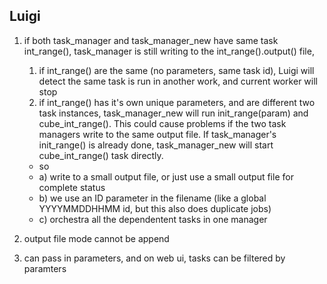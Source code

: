 ## Luigi

1. if both task_manager and task_manager_new have same task int_range(), task_manager is still writing to the int_range().output() file, 
    1. if int_range() are the same (no parameters, same task id), Luigi will detect the same task is run in another work, and current worker will stop
    2. if int_range() has it's own unique parameters, and are different two task instances, task_manager_new will run init_range(param) and cube_int_range(). This could cause problems if the two task managers write to the same output file. If task_manager's init_range() is already done, task_manager_new will start cube_int_range() task directly.

    - so 
    - a) write to a small output file, or just use a small output file for complete status
    - b) we use an ID parameter in the filename (like a global YYYYMMDDHHMM id, but this also does duplicate jobs)
    - c) orchestra all the dependentent tasks in one manager  

2. output file mode cannot be append

3. can pass in parameters, and on web ui, tasks can be filtered by paramters